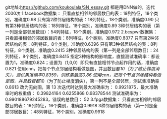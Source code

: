 git地址:https://github.com/koukoulala/SN_essay.git
都是用DNN做的，迭代2000次
1.facebook数据集：
只看直接相邻的邻居数目的表：18列特征，18个类别，准确度0.98
只有第2种邻居结构的表：18列特征，18个类别，准确度0.90
只有第3种邻居结构的表：18列特征，18个类别，准确度0.89
3种邻居结构的表（第一列是全部邻居数目）：54列特征，18个类别，准确度0.972
2.bcspwr数据集：
只看直接相邻的邻居数目的表：8列特征，8个类别，准确度0.8377
只有第2种邻居结构的表：8列特征，8个类别，准确度0.6396
只有第3种邻居结构的表：8列特征，8个类别，准确度0.2415
3种邻居结构的表（第一列是全部邻居数目）：24列特征，8个类别，准确度0.8415
指定3种结构的影响度，直接测试准确率：都设置为1，准确度0.824；设置为（1,0,0）即只有直接相邻节点起作用的话，准确度0.821
使用cnn，把每个节点邻居结构看做是图，并且数目都*10（为了防止梯度消失），测试集准确率0.8359，训练集最高0.86
使用cnn，把每个节点邻居结构看做是图，并且数目都*10（为了防止梯度消失），第一列不是全部邻居，测试集准确率0.8613
改为无向图，第 13 次迭代时达到最大准确率为： 0.9921875，最大准确率时的权重值： 0.39824164    0.6255868      0.68378544
测试准确率为： 0.990188679245283，错误的总数目： 52
3.fpga数据集：
只看直接相邻的邻居数目的表：16列特征，16个类别，准确度0.9918
3种邻居结构的表（第一列是全部邻居数目）：48列特征，16个类别，准确度0.9918